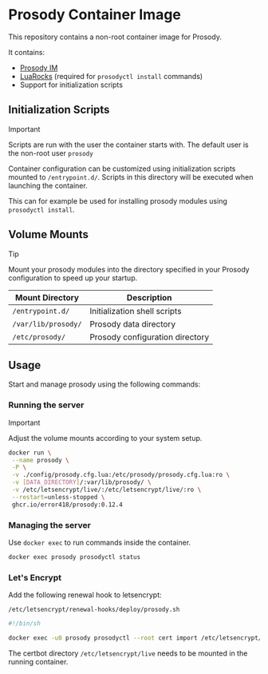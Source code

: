 # Prosody Container Image

This repository contains a non-root container image for Prosody.

It contains:

* [Prosody IM](https://prosody.im/)
* [LuaRocks](https://luarocks.org/) (required for `prosodyctl install` commands)
* Support for initialization scripts


## Initialization Scripts

> [!IMPORTANT]
> Scripts are run with the user the container starts with.
> The default user is the non-root user `prosody`

Container configuration can be customized using initialization scripts mounted to `/entrypoint.d/`. Scripts in this directory will be executed when launching the container.

This can for example be used for installing prosody modules using `prosodyctl install`.


## Volume Mounts

> [!TIP]
> Mount your prosody modules into the directory specified in your Prosody configuration to speed up your startup.


| Mount Directory     | Description                       |
| ---                 | ---                               |
| `/entrypoint.d/`    | Initialization shell scripts      |
| `/var/lib/prosody/` | Prosody data directory            |
| `/etc/prosody/`     | Prosody configuration directory   |


## Usage

Start and manage prosody using the following commands:

### Running the server

> [!IMPORTANT]
> Adjust the volume mounts according to your system setup.


```bash
docker run \
 --name prosody \
 -P \
 -v ./config/prosody.cfg.lua:/etc/prosody/prosody.cfg.lua:ro \
 -v [DATA_DIRECTORY]/:var/lib/prosody/ \
 -v /etc/letsencrypt/live/:/etc/letsencrypt/live/:ro \
 --restart=unless-stopped \
 ghcr.io/error418/prosody:0.12.4

```

### Managing the server

Use `docker exec` to run commands inside the container.

```bash
docker exec prosody prosodyctl status

```

### Let's Encrypt

Add the following renewal hook to letsencrypt: 

`/etc/letsencrypt/renewal-hooks/deploy/prosody.sh`

```bash
#!/bin/sh

docker exec -u0 prosody prosodyctl --root cert import /etc/letsencrypt/live
```

The certbot directory `/etc/letsencrypt/live` needs to be mounted in the running container.
